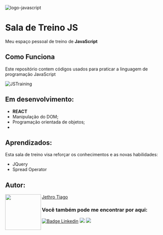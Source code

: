 ![logo-javascript](https://user-images.githubusercontent.com/103612874/202587581-ff231343-d815-4f5a-b684-17764fe785e5.png)

# Sala de Treino JS
Meu espaço pessoal de treino de <strong>JavaScript</strong>

## Como Funciona

Este repositório contem códigos usados para praticar a linguagem de programação JavaScript

![JSTraining](https://user-images.githubusercontent.com/103612874/202919895-734246e0-cc6e-499f-aba7-bc648ea97928.jpg)

## Em desenvolvimento:

* <strong>REACT</strong>
* Manipulação do DOM;
* Programação orientada de objetos;
* 

## Aprendizados:

Esta sala de treino visa reforçar os conhecimentos e as novas habilidades:

* JQuery
* Spread Operator


<h2 id="autor" align="left">Autor:</h2>
  <img align="left" src="https://avatars.githubusercontent.com/u/103612874?v=4" width=115>
<a href="https://github.com/JethroTiago">Jethro Tiago</a>
<h3 align="left">Você também pode me encontrar por aqui:</h3>
<p align="left">
  <a href="https://www.linkedin.com/in/jethrotiago/"><img src="https://img.shields.io/badge/LinkedIn-0077B5?style=for-the-badge&logo=linkedin&logoColor=white" alt="Badge Linkedin" /></a>
  <a href="https://www.youtube.com/c/BEIRADAAVENTURA" target="_blank"><img src="https://img.shields.io/badge/YouTube-FF0000?style=for-the-badge&logo=youtube&logoColor=white" target="_blank"></a>
  <a href="https://instagram.com/jethrotiago" target="_blank"><img src="https://img.shields.io/badge/-Instagram-%23E4405F?style=for-the-badge&logo=instagram&logoColor=white" target="_blank"></a>
  <br>
